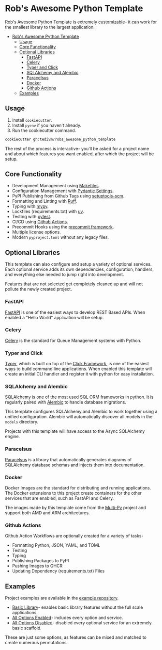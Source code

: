 # Rob's Awesome Python Template

Rob's Awesome Python Template is extremely customizable- it can work for the smallest library to the largest application.

- [Rob's Awesome Python Template](#robs-awesome-python-template)
  - [Usage](#usage)
  - [Core Functionality](#core-functionality)
  - [Optional Libraries](#optional-libraries)
    - [FastAPI](#fastapi)
    - [Celery](#celery)
    - [Typer and Click](#typer-and-click)
    - [SQLAlchemy and Alembic](#sqlalchemy-and-alembic)
    - [Paracelsus](#paracelsus)
    - [Docker](#docker)
    - [Github Actions](#github-actions)
  - [Examples](#examples)


## Usage

1. Install `cookiecutter`.
2. Install `pyenv` if you haven't already.
3. Run the cookiecutter command.

```bash
cookiecutter gh:tedivm/robs_awesome_python_template
```

The rest of the process is interactive- you'll be asked for a project name and about which features you want enabled, after which the project will be setup.

## Core Functionality

- Development Management using [Makefiles](https://www.gnu.org/software/make/manual/html_node/Introduction.html).
- Configuration Management with [Pydantic Settings]([https://docs.pydantic.dev/usage/settings/](https://docs.pydantic.dev/latest/concepts/pydantic_settings/)).
- PyPI Publishing from Github Tags using [setuptools-scm](https://pypi.org/project/setuptools-scm/).
- Formatting and Linting with [Ruff](https://docs.astral.sh/ruff/).
- Typing with [mypy](https://mypy.readthedocs.io/en/stable/).
- Lockfiles (requirements.txt) with [uv](https://pypi.org/project/uv/).
- Testing with [pytest](https://docs.pytest.org/en/7.2.x/).
- CI/CD using [Github Actions](https://docs.github.com/en/actions).
- Precommit Hooks using the [precommit framework](https://pre-commit.com/).
- Multiple license options.
- Modern `pyproject.toml` without any legacy files.

## Optional Libraries

This template can also configure and setup a variety of optional services. Each optional service adds its own dependencies, configuration, handlers, and everything else needed to jump right into development.

Features that are not selected get completely cleaned up and will not pollute the newly created project.

### FastAPI

[FastAPI](https://fastapi.tiangolo.com/) is one of the easiest ways to develop REST Based APIs. When enabled a "Hello World" application will be setup.

### Celery

[Celery](https://docs.celeryq.dev/en/stable/getting-started/introduction.html) is the standard for Queue Management systems with Python.

### Typer and Click

[Typer](https://typer.tiangolo.com/typer-cli/), which is built on top of the [Click Framework](https://click.palletsprojects.com), is one of the easiest ways to build command line applications. When enabled this template will create an initial CLI handler and register it with python for easy installation.

### SQLAlchemy and Alembic

[SQLAlchemy](https://www.sqlalchemy.org/) is one of the most used SQL ORM frameworks in python. It is regularly paired with [Alembic](https://alembic.sqlalchemy.org/en/latest/) to handle database migrations.

This template configures SQLAlchemy and Alembic to work together using a unified configuration. Alembic will automatically discover all models in the `models` directory.

Projects with this template will have access to the Async SQLAlchemy engine.

### Paracelsus

[Paracelsus](https://github.com/tedivm/paracelsus) is a library that automatically generates diagrams of SQLAlchemy database schemas and injects them into documentation.

### Docker

Docker Images are the standard for distributing and running applications. The Docker extensions to this project create containers for the other services that are enabled, such as FastAPI and Celery.

The images made by this template come from the [Multi-Py](https://github.com/multi-py/) project and support both AMD and ARM architectures.

### Github Actions

Github Action Workflows are optionally created for a variety of tasks-

- Formatting Python, JSON, YAML, and TOML
- Testing
- Typing
- Publishing Packages to PyPI
- Pushing Images to GHCR
- Updating Dependency (requirements.txt) Files

## Examples

Project examples are available in the [example repository](https://github.com/tedivm/robs_awesome_python_template_examples).

- [Basic Library](https://github.com/tedivm/robs_awesome_python_template_examples/tree/main/library)- enables basic library features without the full scale applications.
- [All Options Enabled](https://github.com/tedivm/robs_awesome_python_template_examples/tree/main/full)- includes every option and service.
- [All Options Disabled](https://github.com/tedivm/robs_awesome_python_template_examples/tree/main/bare)- disabled every optional service for an extremely basic scaffold.

These are just some options, as features can be mixed and matched to create numerous permutations.
